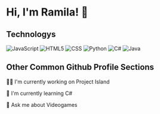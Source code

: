 
# Hi, I'm Ramila! 👋

## Technologys

![JavaScript](https://img.shields.io/badge/-JavaScript-333333?style=flat&logo=javascript)
  ![HTML5](https://img.shields.io/badge/-HTML5-333333?style=flat&logo=HTML5)
  ![CSS](https://img.shields.io/badge/-CSS-333333?style=flat&logo=CSS3&logoColor=1572B6)
  ![Python](https://img.shields.io/badge/-Python-333333?style=flat&logo=python)
  ![C#](https://img.shields.io/badge/-CSharp-333333?style=flat&logo=CSharp)
  ![Java](https://img.shields.io/badge/-Java-333333?style=flat&logo=java)


## Other Common Github Profile Sections
👩‍💻 I'm currently working on Project Island

🧠 I'm currently learning C#

💬 Ask me about Videogames


